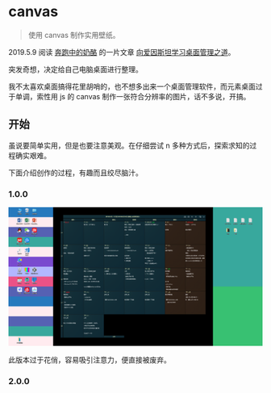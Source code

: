 # canvas

> 使用 canvas 制作实用壁纸。

2019.5.9 阅读 [奔跑中的奶酪](https://www.runningcheese.com) 的一片文章 [向爱因斯坦学习桌面管理之道](https://www.runningcheese.com/desktop)。

突发奇想，决定给自己电脑桌面进行整理。

我不太喜欢桌面搞得花里胡哨的，也不想多出来一个桌面管理软件，而元素桌面过于单调，索性用 js 的 canvas 制作一张符合分辨率的图片，话不多说，开搞。

## 开始

虽说要简单实用，但是也要注意美观。在仔细尝试 n 多种方式后，探索求知的过程确实艰难。

下面介绍创作的过程，有趣而且绞尽脑汁。

### 1.0.0

![1.0.0](./image/desktop-v1.0.0.png)

此版本过于花俏，容易吸引注意力，便直接被废弃。

### 2.0.0


